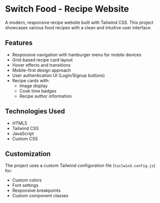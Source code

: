 # Switch Food - Recipe Website

A modern, responsive recipe website built with Tailwind CSS. This project showcases various food recipes with a clean and intuitive user interface.

## Features

- Responsive navigation with hamburger menu for mobile devices
- Grid-based recipe card layout
- Hover effects and transitions
- Mobile-first design approach
- User authentication UI (Login/Signup buttons)
- Recipe cards with:
  - Image display
  - Cook time badges
  - Recipe author information

## Technologies Used

- HTML5
- Tailwind CSS
- JavaScript
- Custom CSS

## Customization

The project uses a custom Tailwind configuration file (`tailwind.config.js`) for:
- Custom colors
- Font settings
- Responsive breakpoints
- Custom component classes
